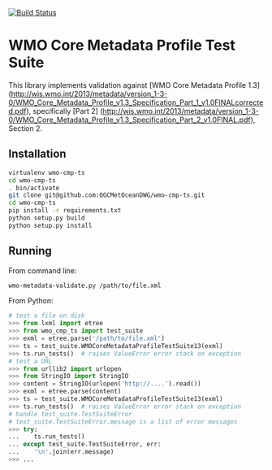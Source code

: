 [![Build Status](https://travis-ci.org/OGCMetOceanDWG/wmo-cmp-ts.png?branch=master)](https://travis-ci.org/OGCMetOceanDWG/wmo-cmp-ts)

WMO Core Metadata Profile Test Suite
====================================

This library implements validation against [WMO Core Metadata Profile 1.3] (http://wis.wmo.int/2013/metadata/version_1-3-0/WMO_Core_Metadata_Profile_v1.3_Specification_Part_1_v1.0FINALcorrected.pdf), specifically [Part 2] (http://wis.wmo.int/2013/metadata/version_1-3-0/WMO_Core_Metadata_Profile_v1.3_Specification_Part_2_v1.0FINAL.pdf), Section 2.

Installation
------------

```bash
virtualenv wmo-cmp-ts
cd wmo-cmp-ts
. bin/activate
git clone git@github.com:OGCMetOceanDWG/wmo-cmp-ts.git
cd wmo-cmp-ts
pip install -r requirements.txt
python setup.py build
python setup.py install
```

Running
-------

From command line:
```bash
wmo-metadata-validate.py /path/to/file.xml
```

From Python:
```python
# test a file on disk
>>> from lxml import etree
>>> from wmo_cmp_ts import test_suite
>>> exml = etree.parse('/path/to/file.xml')
>>> ts = test_suite.WMOCoreMetadataProfileTestSuite13(exml)
>>> ts.run_tests()  # raises ValueError error stack on exception
# test a URL
>>> from urllib2 import urlopen
>>> from StringIO import StringIO
>>> content = StringIO(urlopen('http://....').read())
>>> exml = etree.parse(content)
>>> ts = test_suite.WMOCoreMetadataProfileTestSuite13(exml)
>>> ts.run_tests()  # raises ValueError error stack on exception
# handle test_suite.TestSuiteError
# test_suite.TestSuiteError.message is a list of error messages
>>> try:
...    ts.run_tests()
... except test_suite.TestSuiteError, err:
...    '\n'.join(err.message)
>>> ...
```

